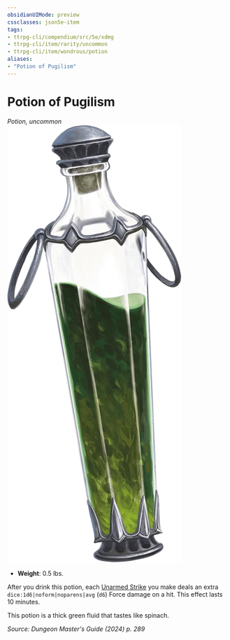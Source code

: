 ```yaml
---
obsidianUIMode: preview
cssclasses: json5e-item
tags:
- ttrpg-cli/compendium/src/5e/xdmg
- ttrpg-cli/item/rarity/uncommon
- ttrpg-cli/item/wondrous/potion
aliases: 
- "Potion of Pugilism"
---
```

# Potion of Pugilism
*Potion, uncommon*  
![](Інструменти%20ДМ/CLI/items/img/potion-of-pugilism.webp#right)

- **Weight**: 0.5 lbs.

After you drink this potion, each [Unarmed Strike](Інструменти%20ДМ/CLI/rules/variant-rules/unarmed-strike-xphb.md) you make deals an extra `dice:1d6|noform|noparens|avg` (`d6`) Force damage on a hit. This effect lasts 10 minutes.

This potion is a thick green fluid that tastes like spinach.

*Source: Dungeon Master's Guide (2024) p. 289*